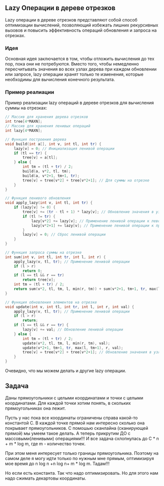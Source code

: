 ## Lazy Операции в дереве отрезков

Lazy операции в дереве отрезков представляют собой способ оптимизации вычислений, позволяющий избежать лишних рекурсивных вызовов и повысить эффективность операций обновления и запроса на отрезках.

### Идея

Основная идея заключается в том, чтобы отложить вычисления до тех пор, пока они не потребуются. Вместо того, чтобы немедленно пересчитывать значения во всех узлах дерева при каждом обновлении или запросе, lazy операции хранят только те изменения, которые необходимы для вычисления конечного результата.

### Пример реалиации
Пример реализации lazy операций в дереве отрезков для вычисления суммы на отрезках:

``` cpp
// Массив для хранения дерева отрезков
int tree[4*MAXN];
// Массив для хранения ленивых операций
int lazy[4*MAXN];

// Функция построения дерева
void build(int a[], int v, int tl, int tr) {
    lazy[v] = 0; // Инициализация ленивой операции
    if (tl == tr) {
        tree[v] = a[tl];
    } else {
        int tm = (tl + tr) / 2;
        build(a, v*2, tl, tm);
        build(a, v*2+1, tm+1, tr);
        tree[v] = tree[v*2] + tree[v*2+1]; // Для суммы на отрезке
    }
}

// Функция ленивого обновления
void apply_lazy(int v, int tl, int tr) {
    if (lazy[v] != 0) {
        tree[v] += (tr - tl + 1) * lazy[v]; // Обновление значения в узле
        if (tl != tr) {
            lazy[v*2] += lazy[v]; // Применение ленивой операции к левому потомку
            lazy[v*2+1] += lazy[v]; // Применение ленивой операции к правому потомку
        }
        lazy[v] = 0; // Сброс ленивой операции
    }
}

// Функция запроса суммы на отрезке
int sum(int v, int tl, int tr, int l, int r) {
    apply_lazy(v, tl, tr); // Применение ленивой операции
    if (l > r)
        return 0;
    if (l == tl && r == tr)
        return tree[v];
    int tm = (tl + tr) / 2;
    return sum(v*2, tl, tm, l, min(r, tm)) + sum(v*2+1, tm+1, tr, max(l, tm+1), r);
}

// Функция обновления элементов на отрезке
void update(int v, int tl, int tr, int l, int r, int val) {
    apply_lazy(v, tl, tr); // Применение ленивой операции
    if (l > r)
        return;
    if (l == tl && r == tr) {
        lazy[v] += val; // Обновление ленивой операции
    } else {
        int tm = (tl + tr) / 2;
        update(v*2, tl, tm, l, min(r, tm), val);
        update(v*2+1, tm+1, tr, max(l, tm+1), r, val);
        tree[v] = tree[v*2] + tree[v*2+1]; // Обновление значения в узле
    }
}
```

Очевидно, что мы можем делать и другие lazy операции.

## Задача 

Даны прямоугольники с целыми координатами и точки с целыми координатами. Для каждой точки хотим понять, в скольких прямоугольниках она лежит.

Пусть у нас пока все координаты ограничены справа какой-то константой C. В каждой точке прямой нам интересно сколько она покрывает прямоугольников.  С помошью сканлайна (сканирующей прямой) мы умеем такое делать. А теперь прикрутим ДО с массовыми(ленивыми) операциями!!! И все задача схлопнулась до C * n + m * log m, где m - количество точек.

При этом меня интересует только границы прямоугольника. Поэтому на самом деле я могу идти только по нужным мне прямым, оптимизируя мое время до n log n +n log n+ m * log m. Тадам!!!

Но если есть константа. Так что надо оптимизировать. Но для этого нам надо сжимать декартовы координаты.




